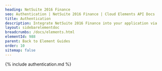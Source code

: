 ```yaml
---
heading: NetSuite 2016 Finance
seo: Authentication | NetSuite 2016 Finance | Cloud Elements API Docs
title: Authentication
description: Integrate NetSuite 2016 Finance into your application via the Cloud Elements APIs.
layout: sidebarelementdoc
breadcrumbs: /docs/elements.html
elementId: 988
parent: Back to Element Guides
order: 10
sitemap: false
---
```


{% include authentication.md %}
